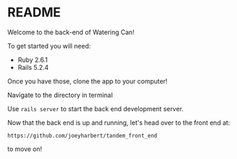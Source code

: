 # README

Welcome to the back-end of Watering Can!

To get started you will need:

* Ruby 2.6.1
* Rails 5.2.4

Once you have those, clone the app to your computer!

Navigate to the directory in terminal

Use ```rails server``` to start the back end development server.

Now that the back end is up and running, let's head over to the front end at:

```https://github.com/joeyharbert/tandem_front_end```

to move on!